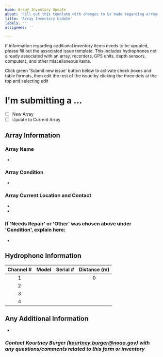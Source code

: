 ```yaml
---
name: Array Inventory Update
about: 'Fill out this template with changes to be made regarding arrays. '
title: 'Array Inventory Update'
labels: ''
assignees: ''

---
```

If information regarding additional inventory items needs to be updated, please fill out the associated issue template. This includes hydrophones not already associated with an array, recorders, GPS units, depth sensors, computers, and other miscellaneous items.

Click green 'Submit new issue' button below to activate check boxes and table formats, then edit the rest of the issue by clicking the three dots at the top and selecting edit  <!-- this was originally a comment, but if someone clicks the green button prematurely, they will lose the next step to edit -->

<!-- Switch between 'Write' and 'Preview' tabs above to see how your issue will be formatted -->

# **I'm submitting a …**
- [ ] New Array  
- [ ] Update to Current Array

## **Array Information**  
### **Array Name**  
- <!-- Insert array name here (should be a letter, followed by 2 numbers then _, followed by 4 digit hydrophone model numbers (i.e.9299, for a HTI-92 and HTI-99). If submitting a new array, contact Shannon Rankin (shannon.rankin@noaa.gov) for naming guidelines -->

### **Array Condition**  
- <!-- Insert condition of array here (chose Good, Lost at Sea, Needs Repair, or Other) -->  

### **Array Current Location and Contact**
- <!-- Insert current array location ('City, State' or Lab Location (i.e. SFSU, HSU, etc)) -->
- <!-- Insert name and email of who currently has the array -->
  
### **If 'Needs Repair' or 'Other' was chosen above under 'Condition', explain here:**  
<!-- Please explain exactly what is wrong with the array and what needs to be done to fix it -->
- 

## Hydrophone Information  
<!-- Complete the following sections with all the necessary information regarding the hydrophones connected to the array. Only leave a section blank if the information is unknown, if it is not applicable put NA. -->



| Channel # | Model | Serial # | Distance (m) |
|:---------:|:-----:|:--------:|:------------:|
|     1     |       |          |       0      |
|     2     |       |          |              |
|     3     |       |          |              |
|     4     |       |          |              |
<!-- Channel # is the associated channel that each hydrophone is plugged into on the recorder -->
<!-- Model should be HTI-96-MIN, HTI-92-WB, or HTI-99-HF. If you are unsure of the hydrophone model on current arrays, leave blank. Do not leave blank for new arrays. -->
<!-- Serial numbers are listed on the side of the hydrophones in white numbers -->
<!-- Distance (m) refers to the distance between that hydrophone and the first one. --> 

## Any Additional Information
<!-- Please explain any additional information/details related to the array and associated parts -->  
- 

### *Contact Kourtney Burger (kourtney.burger@noaa.gov) with any questions/comments related to this form or inventory*
